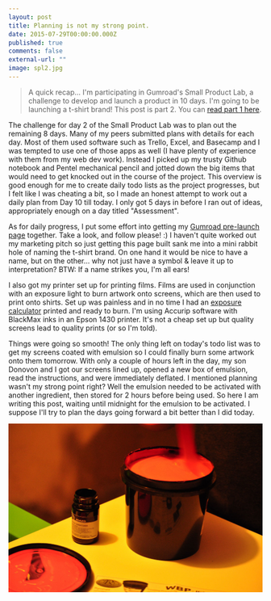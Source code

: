 ```yaml
---
layout: post
title: Planning is not my strong point.
date: 2015-07-29T00:00:00.000Z
published: true
comments: false
external-url: ""
image: spl2.jpg
---
```


> A quick recap... I&#39;m participating in Gumroad&#39;s Small Product Lab, a challenge to develop and launch a product in 10 days. I&#39;m going to be launching a t-shirt brand! This post is part 2. You can [read part 1 here](/2015/07/28/one-small-step.html).

The challenge for day 2 of the Small Product Lab was to plan out the remaining 8 days. Many of my peers submitted plans with details for each day. Most of them used software such as Trello, Excel, and Basecamp and I was tempted to use one of those apps as well (I have plenty of experience with them from my web dev work). Instead I picked up my trusty Github notebook and Pentel mechanical pencil and jotted down the big items that would need to get knocked out in the course of the project. This overview is good enough for me to create daily todo lists as the project progresses, but I felt like I was cheating a bit, so I made an honest attempt to work out a daily plan from Day 10 till today. I only got 5 days in before I ran out of ideas, appropriately enough on a day titled &quot;Assessment&quot;.

As for daily progress, I put some effort into getting my [Gumroad pre-launch page](https://gumroad.com/gpxl/follow) together. Take a look, and follow please! :) I haven&#39;t quite worked out my marketing pitch so just getting this page built sank me into a mini rabbit hole of naming the t-shirt brand. On one hand it would be nice to have a name, but on the other... why not just have a symbol &amp; leave it up to interpretation? BTW: If a name strikes you, I&#39;m all ears!

I also got my printer set up for printing films. Films are used in conjunction with an exposure light to burn artwork onto screens, which are then used to print onto shirts. Set up was painless and in no time I had an [exposure calculator](http://www.smrsoftware.com/vellumexposure.php) printed and ready to burn. I&#39;m using Accurip software with BlackMax inks in an Epson 1430 printer. It&#39;s not a cheap set up but quality screens lead to quality prints (or so I&#39;m told).

Things were going so smooth! The only thing left on today&#39;s todo list was to get my screens coated with emulsion so I could finally burn some artwork onto them tomorrow. With only a couple of hours left in the day, my son Donovon and I got our screens lined up, opened a new box of emulsion, read the instructions, and were immediately deflated. I mentioned planning wasn&#39;t my strong point right? Well the emulsion needed to be activated with another ingredient, then stored for 2 hours before being used. So here I am writing this post, waiting until midnight for the emulsion to be activated. I suppose I&#39;ll try to plan the days going forward a bit better than I did today.

![](/uploads/versions/emulsion-mixing---&#40;----1300-863&#41;---.jpg)